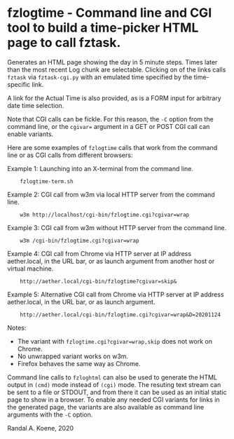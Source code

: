# fzlogtime - Command line and CGI tool to build a time-picker HTML page to call fztask.

Generates an HTML page showing the day in 5 minute steps. Times later than the most
recent Log chunk are selectable. Clicking on of the links calls `fztask` via `fztask-cgi.py`
with an emulated time specified by the time-specific link.

A link for the Actual Time is also provided, as is a FORM input for arbitrary date
time selection.

Note that CGI calls can be fickle. For this reason, the `-C` option from the command line,
or the `cgivar=` argument in a GET or POST CGI call can enable variants.

Here are some examples of `fzlogtime` calls that work from the command line or as CGI
calls from different browsers:

Example 1: Launching into an X-terminal from the command line.

```
    fzlogtime-term.sh
```

Example 2: CGI call from w3m via local HTTP server from the command line.

```
    w3m http://localhost/cgi-bin/fzlogtime.cgi?cgivar=wrap
```

Example 3: CGI call from w3m without HTTP server from the command line.

```
    w3m /cgi-bin/fzlogtime.cgi?cgivar=wrap
```

Example 4: CGI call from Chrome via HTTP server at IP address aether.local, in the URL bar,
or as launch argument from another host or virtual machine.

```
    http://aether.local/cgi-bin/fzlogtime?cgivar=skip&
```

Example 5: Alternative CGI call from Chrome via HTTP server at IP address aether.local, in
the URL bar, or as launch argument.

```
    http://aether.local/cgi-bin/fzlogtime.cgi?cgivar=wrap&D=20201124
```

Notes:

- The variant with `fzlogtime.cgi?cgivar=wrap,skip` does not work on Chrome.
- No unwrapped variant works on w3m.
- Firefox behaves the same way as Chrome.

Command line calls to `fzloghtml` can also be used to generate the HTML output in `(cmd)`
mode instead of `(cgi)` mode. The resuting text stream can be sent to a file or STDOUT, and
from there it can be used as an initial static page to show in a browser. To enable any
needed CGI variants for links in the generated page, the variants are also available as
command line arguments with the `-C` option.

Randal A. Koene, 2020
